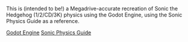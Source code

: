 This is (intended to be!) a Megadrive-accurate recreation of Sonic the Hedgehog (1/2/CD/3K) physics using the Godot Engine, using the Sonic Physics Guide as a reference.

[Godot Engine](https://godotengine.org/)
[Sonic Physics Guide](http://info.sonicretro.org/Sonic_Physics_Guide)
